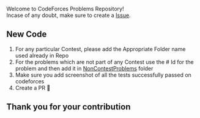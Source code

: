 
Welcome to CodeForces Problems Repository! <br>
Incase of any doubt, make sure to create a [Issue](https://github.com/shan7030/codeforces-problems/issues).


## New Code
1. For any particular Contest, please add the Appropriate Folder name used already in Repo
2. For the problems which are not part of any Contest use the # Id for the problem and then add it in [NonContestProblems](https://github.com/shan7030/codeforces-problems/tree/master/NonContestProblems) folder
3. Make sure you add screenshot of all the tests successfully passed on codeforces 
4. Create a PR :tada:


## Thank you for your contribution